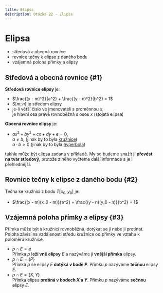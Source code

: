 ```yaml
---
title: Elipsa
description: Otázka 22 - Elipsa
---
```


# **Elipsa**

- středová a obecná rovnice
- rovnice tečny k elipse z daného bodu
- vzájemná poloha přímky a elipsy

## **Středová a obecná rovnice** {#1}

**Středová rovnice elipsy** je:
- $\frac{(x - m)^2}{a^2} + \frac{(y - n)^2}{b^2} = 1$
- $S[m;n]$ je středem elipsy
- je-li větší číslo ve jmenovateli s proměnnou $x$,  
je hlavní osa právě rovnoběžná s osou $x$ (stojatá elipsa)

**Obecná rovnice elipsy** je:
- $ax^2 + by^2 + cx + dy + e = 0$,  
$a \neq b$, (jinak by to byla [kružnice](/matematika/21-kruznice))  
$a \cdot b > 0$ (jinak by to byla [hyperbola](/matematika/23-hyperbola))

takhle může být elipsa zadaná v příkladě.
My se budeme snažit jí **převést na tvar středový**, protože z něho vyčteme další informace a je i přehlednější.

## **Rovnice tečny k elipse z daného bodu** {#2}

Tečna ke kružnici z bodu $T[x_0, y_0]$ je:
- $\frac{(x - m)(x_0 - m)}{a^2} + \frac{(y - n)(y_0 - n)}{b^2} = 1$

## **Vzájemná poloha přímky a elipsy** {#3}

Přímka může být s kružnicí rovnoběžná, dotýkat se jí nebo ji protínat.  
Poloha závisí na vzdálenosti středu kružnice od přímky ve vztahu k poloměru kružnice.

- $p \cap E = \emptyset$  
Přímka $p$ **leží vně elipsy** $E$ a nazýváme ji **vnější přímka** elipsy.
- $p \cap E = \{ P \}$  
Přímka $p$ se elipsy $E$ **dotýká v bodě $P$**. Přímku $p$ nazýváme **tečnou** elipsy $E$.
- $p \cap E = \{ X, Y \}$  
Přímka elipsu **protíná v bodech $X$ a $Y$**. Přímku $p$ nazýváme **sečnou** elipsy $E$.
